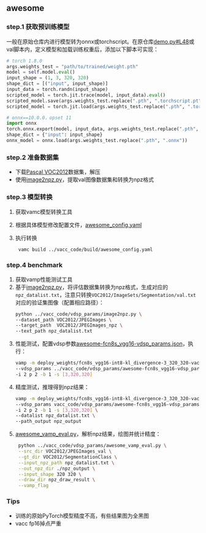 ## awesome

### step.1 获取预训练模型
一般在原始仓库内进行模型转为onnx或torchscript。在原仓库[demo.py#L48](https://github.com/Tramac/awesome-semantic-segmentation-pytorch/blob/master/scripts/demo.py#L48)或val脚本内，定义模型和加载训练权重后，添加以下脚本可实现：

```python
# torch 1.8.0
args.weights_test = "path/to/trained/weight.pth"
model = self.model.eval()
input_shape = (1, 3, 320, 320)
shape_dict = [("input", input_shape)]
input_data = torch.randn(input_shape)
scripted_model = torch.jit.trace(model, input_data).eval()
scripted_model.save(args.weights_test.replace(".pth", ".torchscript.pt"))
scripted_model = torch.jit.load(args.weights_test.replace(".pth", ".torchscript.pt"))

# onnx==10.0.0，opset 11
import onnx
torch.onnx.export(model, input_data, args.weights_test.replace(".pth", ".onnx"), input_names=["input"], output_names=["output"], opset_version=11)
shape_dict = {"input": input_shape}
onnx_model = onnx.load(args.weights_test.replace(".pth", ".onnx"))
```

### step.2 准备数据集
- 下载[Pascal VOC2012](http://host.robots.ox.ac.uk/pascal/VOC/voc2012/)数据集，解压
- 使用[image2npz.py](../vacc_code/vdsp_params/image2npz.py)，提取val图像数据集和转换为npz格式


### step.3 模型转换
1. 获取vamc模型转换工具
2. 根据具体模型修改配置文件，[awesome_config.yaml](../vacc_code/build/awesome_config.yaml)
3. 执行转换

   ```bash
    vamc build ../vacc_code/build/awesome_config.yaml
   ```

### step.4 benchmark
1. 获取vamp性能测试工具
2. 基于[image2npz.py](../vacc_code/vdsp_params/image2npz.py)，将评估数据集转换为npz格式，生成对应的`npz_datalist.txt`，注意只转换`VOC2012/ImageSets/Segmentation/val.txt`对应的验证集图像（配置相应路径）：
    ```bash
    python ../vacc_code/vdsp_params/image2npz.py \
    --dataset_path VOC2012/JPEGImages \
    --target_path  VOC2012/JPEGImages_npz \
    --text_path npz_datalist.txt
    ```
3. 性能测试，配置vdsp参数[awesome-fcn8s_vgg16-vdsp_params.json](../vacc_code/vdsp_params/awesome-fcn8s_vgg16-vdsp_params.json)，执行：
    ```bash
    vamp -m deploy_weights/fcn8s_vgg16-int8-kl_divergence-3_320_320-vacc/fcn8s_vgg16 \
    --vdsp_params ../vacc_code/vdsp_params/awesome-fcn8s_vgg16-vdsp_params.json \
    -i 2 p 2 -b 1 -s [3,320,320]
    ```
4. 精度测试，推理得到npz结果：
    ```bash
    vamp -m deploy_weights/fcn8s_vgg16-int8-kl_divergence-3_320_320-vacc/fcn8s_vgg16 \
    --vdsp_params vacc_code/vdsp_params/awesome-fcn8s_vgg16-vdsp_params.json \
    -i 2 p 2 -b 1 -s [3,320,320] \
    --datalist npz_datalist.txt \
    --path_output npz_output
    ```
5. [awesome_vamp_eval.py](../vacc_code/vdsp_params/awesome_vamp_eval.py)，解析npz结果，绘图并统计精度：
   ```bash
    python ../vacc_code/vdsp_params/awesome_vamp_eval.py \
    --src_dir VOC2012/JPEGImages_val \
    --gt_dir VOC2012/SegmentationClass \
    --input_npz_path npz_datalist.txt \
    --out_npz_dir ./npz_output \
    --input_shape 320 320 \
    --draw_dir npz_draw_result \
    --vamp_flag
   ```

### Tips
- 训练的原始PyTorch模型精度不高，有些结果图为全黑图
- vacc fp16掉点严重
